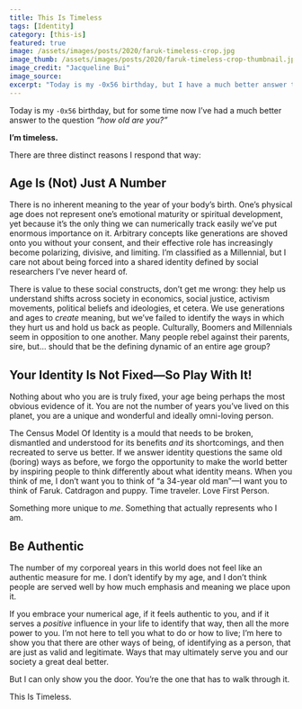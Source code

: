 ```yaml
---
title: This Is Timeless
tags: [Identity]
category: [this-is]
featured: true
image: /assets/images/posts/2020/faruk-timeless-crop.jpg
image_thumb: /assets/images/posts/2020/faruk-timeless-crop-thumbnail.jpg
image_credit: "Jacqueline Bui"
image_source:
excerpt: "Today is my -0x56 birthday, but I have a much better answer to the question of how old I am: I’m timeless."
---
```


Today is my `-0x56` birthday, but for some time now I’ve had a much better answer to the question _“how old are you?”_

**I’m timeless.**

There are three distinct reasons I respond that way:

## Age Is (Not) Just A Number
There is no inherent meaning to the year of your body’s birth.  One’s physical age does not represent one’s emotional maturity or spiritual development, yet because it’s the only thing we can numerically track easily we’ve put enormous importance on it. Arbitrary concepts like generations are shoved onto you without your consent, and their effective role has increasingly become polarizing, divisive, and limiting. I’m classified as a Millennial, but I care not about being forced into a shared identity defined by social researchers I’ve never heard of.

There is value to these social constructs, don’t get me wrong: they help us understand shifts across society in economics, social justice, activism movements, political beliefs and ideologies, et cetera. We use generations and ages to _create_ meaning, but we’ve failed to identify the ways in which they hurt us and hold us back as people. Culturally, Boomers and Millennials seem in opposition to one another. Many people rebel against their parents, sire, but… should that be the defining dynamic of an entire age group?

## Your Identity Is Not Fixed—So Play With It!
Nothing about who you are is truly fixed, your age being perhaps the most obvious evidence of it. You are not the number of years you’ve lived on this planet, you are a unique and wonderful and ideally omni-loving person.

The Census Model Of Identity is a mould that needs to be broken, dismantled and understood for its benefits _and_ its shortcomings, and then recreated to serve us better. If we answer identity questions the same old (boring) ways as before, we forgo the opportunity to make the world better by inspiring people to think differently about what identity means.  When you think of me, I don’t want you to think of “a 34-year old man”—I want you to think of Faruk. Catdragon and puppy. Time traveler. Love First Person.

Something more unique to _me_. Something that actually represents who I am.

## Be Authentic
The number of my corporeal years in this world does not feel like an authentic measure for me. I don’t identify by my age, and I don’t think people are served well by how much emphasis and meaning we place upon it.

If you embrace your numerical age, if it feels authentic to you, and if it serves a _positive_ influence in your life to identify that way, then all the more power to you. I’m not here to tell you what to do or how to live; I’m here to show you that there are other ways of being, of identifying as a person, that are just as valid and legitimate. Ways that may ultimately serve you and our society a great deal better.

But I can only show you the door. You’re the one that has to walk through it.

This Is Timeless.
